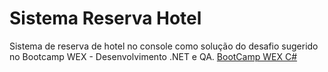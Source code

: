 # Sistema Reserva Hotel

Sistema de reserva de hotel no console como solução do desafio sugerido no
Bootcamp WEX - Desenvolvimento .NET e QA. [BootCamp WEX C#](https://web.dio.me/track/bootcamp-wex-desenvolvimento-net-e-qa) 
